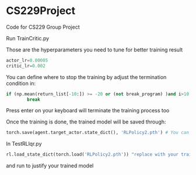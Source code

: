 # CS229Project
Code for CS229 Group Project

Run TrainCritic.py

Those are the hyperparameters you need to tune for better training result
```python
actor_lr=0.00005
critic_lr=0.002
```

You can define where to stop the training by adjust the termination condition in: 

```python
if (np.mean(return_list[-10:]) >= -20 or (not break_program) )and i>10:
        break
```
Press enter on your keyboard will terminate the training process too

Once the training is done, the trained model will be saved through:
```python
torch.save(agent.target_actor.state_dict(), 'RLPolicy2.pth') # You can change the name "RLPolicy2.pth"
```

In TestRLlqr.py
```python
rl.load_state_dict(torch.load('RLPolicy2.pth')) "replace with your trained model name"
```

and run to justify your trained model
